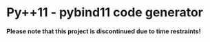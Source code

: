 # Py++11 - pybind11 code generator

**Please note that this project is discontinued due to time restraints!**

